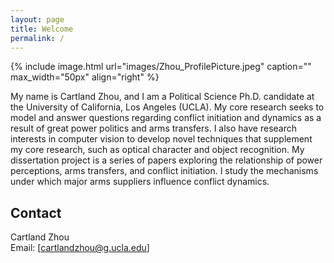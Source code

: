 ```yaml
---
layout: page
title: Welcome
permalink: /
---
```


{% include image.html url="images/Zhou_ProfilePicture.jpeg" caption="" max_width="50px" align="right" %}

My name is Cartland Zhou, and I am a Political Science Ph.D. candidate at the University of California, Los Angeles (UCLA). My core research seeks to model and answer questions regarding conflict initiation and dynamics as a result of great power politics and arms transfers. I also have research interests in computer vision to develop novel techniques that supplement my core research, such as optical character and object recognition.
My dissertation project is a series of papers exploring the relationship of power perceptions, arms transfers, and conflict initiation. I study the mechanisms under which major arms suppliers influence conflict dynamics.

## Contact

Cartland Zhou <br />
Email: [cartlandzhou@g.ucla.edu]


[Website]: https://cartlandzhou.com
[Email]: cartlandzhou@g.ucla.edu
